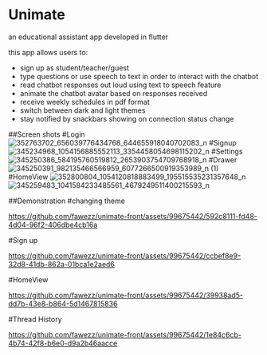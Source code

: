 # Unimate 
an educational assistant app developed in flutter

this app allows users to:
- sign up as student/teacher/guest
- type questions or use speech to text in order to interact with the chatbot
- read chatbot responses out loud using text to speech feature
- animate the chatbot avatar based on responses received 
- receive weekly schedules in pdf format
- switch between dark and light themes
- stay notified by snackbars showing on connection status change

 
##Screen shots
#Login
![352763702_656039776434768_644655918040702083_n](https://github.com/fawezz/unimate-front/assets/99675442/cafd39c6-4320-4ea7-b4cb-cabbaaee0f0e)
#Signup
![345234968_1054156885552113_3354458054698115202_n](https://github.com/fawezz/unimate-front/assets/99675442/8763682c-7545-4010-a8f5-19be8f04873a)
#Settings
![345250386_584195760519812_2653903754709768918_n](https://github.com/fawezz/unimate-front/assets/99675442/a3e6d607-1294-41b3-a291-ff2e472bbf85)
#Drawer
![345250391_982135466566959_6077266500919353989_n (1)](https://github.com/fawezz/unimate-front/assets/99675442/72866bc5-9bcf-40aa-ba62-8e18f8f15850)
#HomeView
![352800804_1054120818883499_195515535231357648_n](https://github.com/fawezz/unimate-front/assets/99675442/92fdaa9c-03b6-4e26-9956-c486aa2fb7ab)
![345259483_1041584233485561_4679249511400215593_n](https://github.com/fawezz/unimate-front/assets/99675442/a84172ef-9b72-4414-8971-56e6835d072c)

 
##Demonstration
#changing theme

https://github.com/fawezz/unimate-front/assets/99675442/592c8111-fd48-4d04-96f2-406dbe4cb16a

#Sign up

https://github.com/fawezz/unimate-front/assets/99675442/ccbef8e9-32d8-41db-862a-01bca1e2aed6

#HomeView

https://github.com/fawezz/unimate-front/assets/99675442/39938ad5-dd7b-43e8-b864-5d1467815836

#Thread History

https://github.com/fawezz/unimate-front/assets/99675442/1e84c6cb-4b74-42f8-b6e0-d9a2b46aacce






